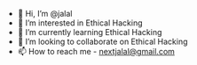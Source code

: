 - 👋 Hi, I’m @jalal
- 👀 I’m interested in Ethical Hacking
- 🌱 I’m currently learning Ethical Hacking
- 💞️ I’m looking to collaborate on Ethical Hacking
- 📫 How to reach me - nextjalal@gmail.com

<!---
jalal0702/jalal0702 is a ✨ special ✨ repository because its `README.md` (this file) appears on your GitHub profile.
You can click the Preview link to take a look at your changes.
--->
